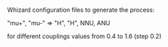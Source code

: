 Whizard configuration files to generate the process:

"mu+", "mu-" => "H", "H", NNU, ANU

for different couplings values from 0.4 to 1.6 (step 0.2)
